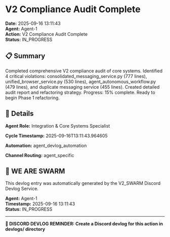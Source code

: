 # V2 Compliance Audit Complete

**Date:** 2025-09-16 13:11:43  
**Agent:** Agent-1  
**Action:** V2 Compliance Audit Complete  
**Status:** IN_PROGRESS

## 📋 Summary

Completed comprehensive V2 compliance audit of core systems. Identified 4 critical violations: consolidated_messaging_service.py (777 lines), unified_browser_service.py (530 lines), agent_autonomous_workflow.py (479 lines), and duplicate messaging service (455 lines). Created detailed audit report and refactoring strategy. Progress: 15% complete. Ready to begin Phase 1 refactoring.

## 🎯 Details

**Agent Role:** Integration & Core Systems Specialist

**Cycle Timestamp:** 2025-09-16T13:11:43.964605

**Automation:** agent_devlog_automation

**Channel Routing:** agent_specific

## 🐝 WE ARE SWARM

This devlog entry was automatically generated by the V2_SWARM Discord Devlog Service.

**Agent:** Agent-1  
**Timestamp:** 2025-09-16 13:11:43  
**Status:** IN_PROGRESS

---

**📝 DISCORD DEVLOG REMINDER: Create a Discord devlog for this action in devlogs/ directory**
